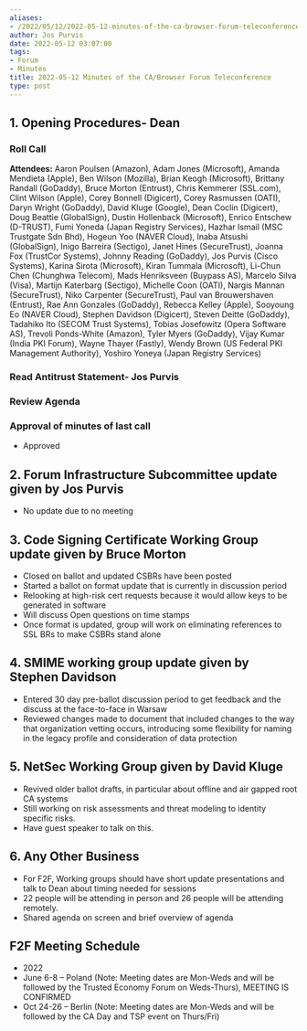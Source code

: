 ```yaml
---
aliases:
- /2022/05/12/2022-05-12-minutes-of-the-ca-browser-forum-teleconference/
author: Jos Purvis
date: 2022-05-12 03:07:00
tags:
- Forum
- Minutes
title: 2022-05-12 Minutes of the CA/Browser Forum Teleconference
type: post
---
```


## 1. Opening Procedures- Dean

### Roll Call

**Attendees:** Aaron Poulsen (Amazon), Adam Jones (Microsoft), Amanda Mendieta (Apple), Ben Wilson (Mozilla), Brian Keogh (Microsoft), Brittany Randall (GoDaddy), Bruce Morton (Entrust), Chris Kemmerer (SSL.com), Clint Wilson (Apple), Corey Bonnell (Digicert), Corey Rasmussen (OATI), Daryn Wright (GoDaddy), David Kluge (Google), Dean Coclin (Digicert), Doug Beattie (GlobalSign), Dustin Hollenback (Microsoft), Enrico Entschew (D-TRUST), Fumi Yoneda (Japan Registry Services), Hazhar Ismail (MSC Trustgate Sdn Bhd), Hogeun Yoo (NAVER Cloud), Inaba Atsushi (GlobalSign), Inigo Barreira (Sectigo), Janet Hines (SecureTrust), Joanna Fox (TrustCor Systems), Johnny Reading (GoDaddy), Jos Purvis (Cisco Systems), Karina Sirota (Microsoft), Kiran Tummala (Microsoft), Li-Chun Chen (Chunghwa Telecom), Mads Henriksveen (Buypass AS), Marcelo Silva (Visa), Martijn Katerbarg (Sectigo), Michelle Coon (OATI), Nargis Mannan (SecureTrust), Niko Carpenter (SecureTrust), Paul van Brouwershaven (Entrust), Rae Ann Gonzales (GoDaddy), Rebecca Kelley (Apple), Sooyoung Eo (NAVER Cloud), Stephen Davidson (Digicert), Steven Deitte (GoDaddy), Tadahiko Ito (SECOM Trust Systems), Tobias Josefowitz (Opera Software AS), Trevoli Ponds-White (Amazon), Tyler Myers (GoDaddy), Vijay Kumar (India PKI Forum), Wayne Thayer (Fastly), Wendy Brown (US Federal PKI Management Authority), Yoshiro Yoneya (Japan Registry Services)  

### Read Antitrust Statement- Jos Purvis

### Review Agenda

### Approval of minutes of last call

- Approved

## 2. Forum Infrastructure Subcommittee update given by Jos Purvis

- No update due to no meeting

## 3. Code Signing Certificate Working Group update given by Bruce Morton

- Closed on ballot and updated CSBRs have been posted
- Started a ballot on format update that is currently in discussion period
- Relooking at high-risk cert requests because it would allow keys to be generated in software
- Will discuss Open questions on time stamps
- Once format is updated, group will work on eliminating references to SSL BRs to make CSBRs stand alone

## 4. SMIME working group update given by Stephen Davidson

- Entered 30 day pre-ballot discussion period to get feedback and the discuss at the face-to-face in Warsaw
- Reviewed changes made to document that included changes to the way that organization vetting occurs, introducing some flexibility for naming in the legacy profile and consideration of data protection

## 5. NetSec Working Group given by David Kluge

- Revived older ballot drafts, in particular about offline and air gapped root CA systems
- Still working on risk assessments and threat modeling to identity specific risks.
- Have guest speaker to talk on this.

## 6. Any Other Business

- For F2F, Working groups should have short update presentations and talk to Dean about timing needed for sessions
- 22 people will be attending in person and 26 people will be attending remotely.
- Shared agenda on screen and brief overview of agenda

## F2F Meeting Schedule

- 2022
- June 6-8 – Poland (Note: Meeting dates are Mon-Weds and will be
  followed by the Trusted Economy Forum on Weds-Thurs), MEETING IS CONFIRMED
- Oct 24-26 – Berlin (Note: Meeting dates are Mon-Weds and will be
  followed by the CA Day and TSP event on Thurs/Fri)